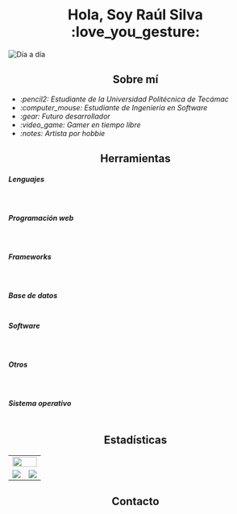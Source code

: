 <h1 align="center">Hola, Soy Raúl Silva :love_you_gesture: </h1> 

![Día a día](https://github.com/UmbraCorvus/UmbraCorvus/assets/105474215/403759a3-ff1e-4f18-b108-39a1e8593969)

<h2 align="center">Sobre mí</h3>
<ul>
    <li><i>:pencil2: Estudiante de la Universidad Politécnica de Tecámac</i></li>
    <li><i>:computer_mouse: Estudiante de Ingeniería en Software</i></li>
    <li><i>:gear: Futuro desarrollador</i></li>
    <li><i>:video_game: Gamer en tiempo libre</i></li>
    <li><i>:notes: Artista por hobbie</i></li>
</ul>

<h2 align="center">Herramientas</h3>
<h5>Lenguajes</h5>
<p align="center">
    <img src="https://img.shields.io/badge/PHP-777BB4?style=for-the-badge&logo=php&logoColor=white" alt="">
    <img src="https://img.shields.io/badge/JavaScript-323330?style=for-the-badge&logo=javascript&logoColor=F7DF1E" alt="">
    <img src="https://img.shields.io/badge/C%23-239120?style=for-the-badge&logo=c-sharp&logoColor=white" alt="">
    <img src="https://img.shields.io/badge/C%2B%2B-00599C?style=for-the-badge&logo=c%2B%2B&logoColor=white" alt="">
    <img src="https://img.shields.io/badge/C-00599C?style=for-the-badge&logo=c&logoColor=white" alt="">
</p>
<h5>Programación web</h5>
<p align="center">
    <img src="https://img.shields.io/badge/HTML5-E34F26?style=for-the-badge&logo=html5&logoColor=white" alt="">
    <img src="https://img.shields.io/badge/CSS3-1572B6?style=for-the-badge&logo=css3&logoColor=white" alt="">
    <img src="https://img.shields.io/badge/JavaScript-323330?style=for-the-badge&logo=javascript&logoColor=F7DF1E" alt="">
</p>
<h5>Frameworks</h5>
<p align="center">
    <img src="https://img.shields.io/badge/Bootstrap-563D7C?style=for-the-badge&logo=bootstrap&logoColor=white" alt="">
    <img src="https://img.shields.io/badge/Laravel-FF2D20?style=for-the-badge&logo=laravel&logoColor=white" alt="">
</p>
<h5>Base de datos</h5>
<p align="center">
    <img src="https://img.shields.io/badge/MySQL-005C84?style=for-the-badge&logo=mysql&logoColor=white" alt="">
</p>
<h5>Software</h5>
<p align="center">
    <img src="https://img.shields.io/badge/Visual_Studio-5C2D91?style=for-the-badge&logo=visual%20studio&logoColor=white" alt="">
    <img src="https://img.shields.io/badge/Visual_Studio_Code-0078D4?style=for-the-badge&logo=visual%20studio%20code&logoColor=white" alt="">
    <img src="https://img.shields.io/badge/Xampp-F37623?style=for-the-badge&logo=xampp&logoColor=white" alt="">
    <img src="https://img.shields.io/badge/GitHub-100000?style=for-the-badge&logo=github&logoColor=white" alt="">
    <img src="https://img.shields.io/badge/GIT-E44C30?style=for-the-badge&logo=git&logoColor=white" alt="">
</p>
<h5>Otros</h5>
<p align="center">
    <img src="https://img.shields.io/badge/Microsoft_Office-D83B01?style=for-the-badge&logo=microsoft-office&logoColor=white" alt="">
    <img src="https://img.shields.io/badge/Canva-%2300C4CC.svg?&style=for-the-badge&logo=Canva&logoColor=white" alt="">
</p>
<h5>Sistema operativo</h5>
<p align="center">
    <img src="https://img.shields.io/badge/Windows-0078D6?style=for-the-badge&logo=windows&logoColor=white" alt="">
</p>

<h2 align="center">Estadísticas</h3>
<table align="center">
  <tr>
    <td colspan="2">
      <img src="https://streak-stats.demolab.com?user=UmbraCorvus&theme=transparent&hide_border=true&locale=es&card_width=1000" alt="" width="100%">
    </td>
  </tr>
  <tr>
    <td align="center">
      <img src="https://github-readme-stats.vercel.app/api?username=UmbraCorvus&show_icons=true&theme=transparent&hide_border=true&locale=es">
    </td>
    <td align="center">
      <img src="https://github-readme-stats.vercel.app/api/top-langs/?username=UmbraCorvus&layout=compact&theme=transparent&hide_border=true&locale=es">
    </td>
  </tr>
</table>

<h2 align="center">Contacto</h3>
<p align="center">
    <a href="https://www.facebook.com/raul.h.silva.9/"><img src="https://img.shields.io/badge/Facebook-%231877F2.svg?style=for-the-badge&logo=Facebook&logoColor=white" alt=""></a>
</p>
